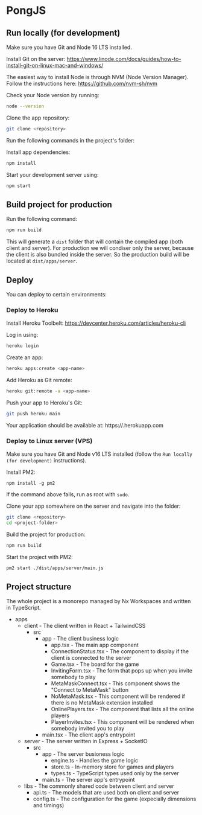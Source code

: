 # PongJS

## Run locally (for development)
Make sure you have Git and Node 16 LTS installed.

Install Git on the server: https://www.linode.com/docs/guides/how-to-install-git-on-linux-mac-and-windows/

The easiest way to install Node is through NVM (Node Version Manager).
Follow the instructions here: https://github.com/nvm-sh/nvm

Check your Node version by running:
```sh
node --version
```

Clone the app repository:
```sh
git clone <repository>
```

Run the following commands in the project's folder:

Install app dependencies:
```sh
npm install
```

Start your development server using:
```sh
npm start
```

## Build project for production
Run the following command: 
```sh
npm run build
```
This will generate a `dist` folder that will contain the compiled app (both client and server). For production we will condiser only the server, because the client is also bundled inside the server. So the production build will be located at `dist/apps/server`.

## Deploy
You can deploy to certain environments:

### Deploy to Heroku

Install Heroku Toolbelt: https://devcenter.heroku.com/articles/heroku-cli

Log in using:
```sh
heroku login
```

Create an app:
```sh
heroku apps:create <app-name>
```

Add Heroku as Git remote:
```sh
heroku git:remote -a <app-name>
```

Push your app to Heroku's Git:
```sh
git push heroku main
```

Your application should be available at: https://<app-name>.herokuapp.com


### Deploy to Linux server (VPS)
Make sure you have Git and Node v16 LTS installed (follow the `Run locally (for development)` instructions).

Install PM2:
```
npm install -g pm2
```
If the command above fails, run as root with `sudo`.

Clone your app somewhere on the server and navigate into the folder:
```sh
git clone <repository>
cd <project-folder>
```

Build the project for production:
```sh
npm run build
```

Start the project with PM2:
```sh
pm2 start ./dist/apps/server/main.js
```


## Project structure
The whole project is a monorepo managed by Nx Workspaces and written in TypeScript.

- apps
  - client - The client written in React + TailwindCSS
    - src
      - app - The client business logic
        - app.tsx - The main app component
        - ConnectionStatus.tsx - The component to display if the client is connected to the server
        - Game.tsx - The board for the game
        - InvitingForm.tsx - The form that pops up when you invite somebody to play
        - MetaMaskConnect.tsx - This component shows the "Connect to MetaMask" button
        - NoMetaMask.tsx - This component will be rendered if there is no MetaMask extension installed
        - OnlinePlayers.tsx - The component that lists all the online players
        - PlayerInvites.tsx - This component will be rendered when somebody invited you to play
      - main.tsx - The client app's entrypoint
  - server - The server written in Express + SocketIO
    - src
      - app - The server busioness logic
        - engine.ts - Handles the game logic
        - store.ts - In-memory store for games and players
        - types.ts - TypeScript types used only by the server
      - main.ts - The server app's entrypoint
  - libs - The commonly shared code between client and server
    - api.ts - The models that are used both on client and server
    - config.ts - The configuration for the game (expecially dimensions and timings)
